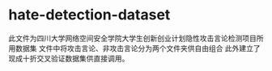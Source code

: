 # hate-detection-dataset
此文件为四川大学网络空间安全学院大学生创新创业计划隐性攻击言论检测项目所用数据集
文件中将攻击言论、非攻击言论分为两个文件夹供自由组合
此外建立了现成十折交叉验证数据集供直接调用。
